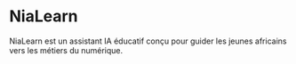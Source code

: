 # NiaLearn

NiaLearn est un assistant IA éducatif conçu pour guider les jeunes africains vers les métiers du numérique.